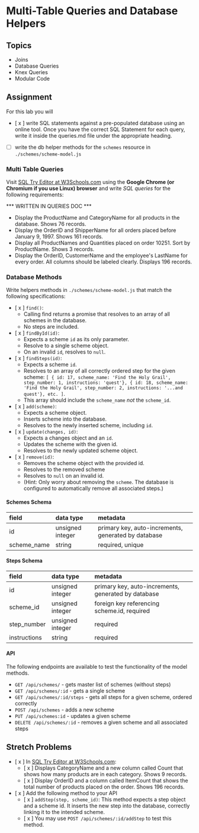 # Multi-Table Queries and Database Helpers

## Topics

- Joins
- Database Queries
- Knex Queries
- Modular Code

## Assignment

For this lab you will

- [ x ] write SQL statements against a pre-populated database using an online tool. Once you have the correct SQL Statement for each query, write it inside the queries.md file under the appropriate heading.
- [ ] write the db helper methods for the `schemes` resource in `./schemes/scheme-model.js`

### Multi Table Queries

Visit [SQL Try Editor at W3Schools.com](https://www.w3schools.com/Sql/tryit.asp?filename=trysql_select_top) using the **Google Chrome (or Chromium if you use Linux) browser** and write _SQL queries_ for the following requirements:

*** WRITTEN IN QUERIES DOC ***

- Display the ProductName and CategoryName for all products in the database. Shows 76 records.
- Display the OrderID and ShipperName for all orders placed before January 9, 1997. Shows 161 records.
- Display all ProductNames and Quantities placed on order 10251. Sort by ProductName. Shows 3 records.
- Display the OrderID, CustomerName and the employee's LastName for every order. All columns should be labeled clearly. Displays 196 records.

### Database Methods

Write helpers methods in `./schemes/scheme-model.js` that match the following specifications:

- [ x ] `find()`:
  - Calling find returns a promise that resolves to an array of all schemes in the database.
  - No steps are included.
- [ x ] `findById(id)`:
  - Expects a scheme `id` as its only parameter.
  - Resolve to a single scheme object.
  - On an invalid `id`, resolves to `null`.
- [ x ] `findSteps(id)`:
  - Expects a scheme `id`.
  - Resolves to an array of all correctly ordered step for the given scheme: `[ { id: 17, scheme_name: 'Find the Holy Grail', step_number: 1, instructions: 'quest'}, { id: 18, scheme_name: 'Find the Holy Grail', step_number: 2, instructions: '...and quest'}, etc. ]`.
  - This array should include the `scheme_name` _not_ the `scheme_id`.
- [ x ] `add(scheme)`:
  - Expects a scheme object.
  - Inserts scheme into the database.
  - Resolves to the newly inserted scheme, including `id`.
- [ x ] `update(changes, id)`:
  - Expects a changes object and an `id`.
  - Updates the scheme with the given id.
  - Resolves to the newly updated scheme object.
- [ x ] `remove(id)`:
  - Removes the scheme object with the provided id.
  - Resolves to the removed scheme
  - Resolves to `null` on an invalid id.
  - (Hint: Only worry about removing the `scheme`. The database is configured to automatically remove all associated steps.)

#### Schemes Schema

| field       | data type        | metadata                                            |
| :---------- | :--------------- | :-------------------------------------------------- |
| id          | unsigned integer | primary key, auto-increments, generated by database |
| scheme_name | string           | required, unique                                    |

#### Steps Schema

| field        | data type        | metadata                                            |
| :----------- | :--------------- | :-------------------------------------------------- |
| id           | unsigned integer | primary key, auto-increments, generated by database |
| scheme_id    | unsigned integer | foreign key referencing scheme.id, required         |
| step_number  | unsigned integer | required                                            |
| instructions | string           | required                                            |

#### API

The following endpoints are available to test the functionality of the model methods.

- `GET /api/schemes/` - gets master list of schemes (without steps)
- `GET /api/schemes/:id` - gets a single scheme
- `GET /api/schemes/:id/steps` - gets all steps for a given scheme, ordered correctly
- `POST /api/schemes` - adds a new scheme
- `PUT /api/schemes:id` - updates a given scheme
- `DELETE /api/schemes/:id` - removes a given scheme and all associated steps

## Stretch Problems

- [ x ] In [SQL Try Editor at W3Schools.com](https://www.w3schools.com/Sql/tryit.asp?filename=trysql_select_top):
  - [ x ] Displays CategoryName and a new column called Count that shows how many products are in each category. Shows 9 records.
  - [ x ] Display OrderID and a column called ItemCount that shows the total number of products placed on the order. Shows 196 records.
- [ x ] Add the following method to your API
  - [ x ] `addStep(step, scheme_id)`: This method expects a step object and a scheme id. It inserts the new step into the database, correctly linking it to the intended scheme.
  - [ x ] You may use `POST /api/schemes/:id/addStep` to test this method.
